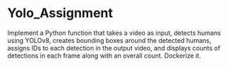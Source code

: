 # Yolo_Assignment
Implement a Python function that takes a video as input, detects humans using YOLOv8, creates bounding boxes around the detected humans, assigns IDs to each detection in the output video, and displays counts of detections in each frame along with an overall count. Dockerize it.
